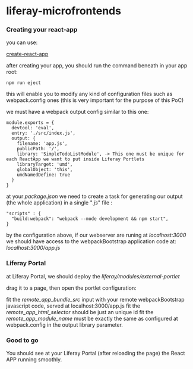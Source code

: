 # liferay-microfrontends

### Creating your react-app 

you can use:

[create-react-app](https://github.com/facebook/create-react-app)

after creating your app, you should run the command beneath in your app root:

```
npm run eject
```

this will enable you to modify any kind of configuration files such as webpack.config ones
(this is very important for the purpose of this PoC)


we must have a webpack output config similar to this one:

```
module.exports = {
  devtool: 'eval',
  entry: './src/index.js',
  output: {
    filename: 'app.js',
    publicPath: '/',
    library: 'SimpleTodoListModule', -> This one must be unique for each ReactApp we want to put inside Liferay Portlets
    libraryTarget: 'umd',
    globalObject: 'this',
    umdNamedDefine: true
  }
}

```
at your *package.json* we need to create a task for generating our output (the whole application) in a single "*.js*" file :
```
"scripts" : {
  "build:webpack": "webpack --mode development && npm start",
}
```
by the configuration above, if our webserver are runing at *localhost:3000*
we should have access to the webpackBootstrap application code at: *localhost:3000/app.js*

### Liferay Portal

at Liferay Portal, we should deploy the *liferay/modules/external-portlet*

drag it to a page, then open the portlet configuration:

fit the *remote_app_bundle_src* input with your remote webpackBootstrap javascript code, served at localhost:3000/app.js
fit the *remote_app_html_selector* should be just an unique id
fit the *remote_app_module_name* must be exactly the same as configured at webpack.config in the output library parameter.

### Good to go

You should see at your Liferay Portal (after reloading the page) the React APP running smoothly.





